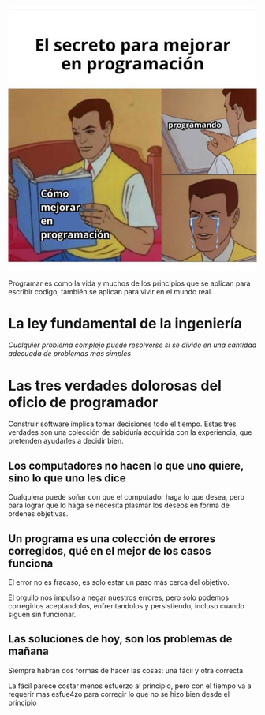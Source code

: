 ![Como ser mejor programador](img/getbetter.jpg)

Programar es como la vida y muchos de los principios que se aplican para escribir codigo, también se aplican para vivir en el mundo real.

# La ley fundamental de la ingeniería 

*Cualquier problema complejo puede resolverse si se divide en una cantidad adecuada de problemas mas simples*

# Las tres verdades dolorosas del oficio de programador

Construir software implica tomar decisiones todo el tiempo. Estas tres verdades son una colección de sabiduría adquirida con la experiencia, que pretenden ayudarles a decidir bien.

## Los computadores no hacen lo que uno quiere, sino lo que uno les dice

Cualquiera puede soñar con que el computador haga lo que desea, pero para lograr que lo haga se necesita plasmar los deseos en forma de ordenes objetivas.

## Un programa es una colección de errores corregidos, qué en el mejor de los casos funciona

El error no es fracaso, es solo estar un paso más cerca del objetivo.

El orgullo nos impulso a negar nuestros errores, pero solo podemos corregirlos aceptandolos, enfrentandolos y persistiendo, incluso cuando siguen sin funcionar.

## Las soluciones de hoy, son los problemas de mañana

Siempre habrán dos formas de hacer las cosas: una fácil y otra correcta

La fácil parece costar menos esfuerzo al principio, pero con el tiempo va a requerir mas esfue4zo para corregir lo que no se hizo bien desde el principio

